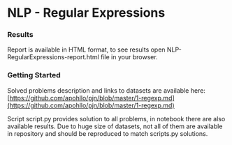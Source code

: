 # NLP - Regular Expressions

### Results

Report is available in HTML format, to see results open NLP-RegularExpressions-report.html file in your browser. 

### Getting Started

Solved problems description and links to datasets are available here:
[https://github.com/apohllo/pjn/blob/master/1-regexp.md](https://github.com/apohllo/pjn/blob/master/1-regexp.md) 

Script script.py provides solution to all problems, in notebook there are also available results. Due to huge size of datasets, not all of them are available in repository and should be reproduced to match scripts.py solutions. 

